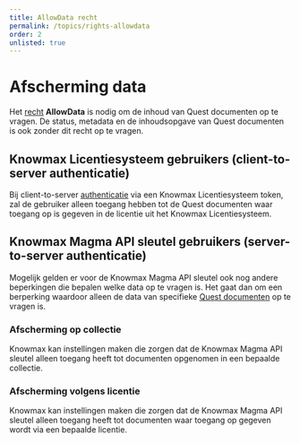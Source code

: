 ```yaml
---
title: AllowData recht 
permalink: /topics/rights-allowdata
order: 2
unlisted: true
---
```


# Afscherming data
Het [recht](/topics/rights) **AllowData** is nodig om de inhoud van Quest documenten op te  vragen. De status, metadata en de inhoudsopgave van Quest documenten is ook zonder dit recht op te vragen.

## Knowmax Licentiesysteem gebruikers (client-to-server authenticatie)
Bij client-to-server [authenticatie](/topics/authentication) via een Knowmax Licentiesysteem token, zal de gebruiker alleen toegang hebben tot de Quest documenten waar toegang op is gegeven in de licentie uit het Knowmax Licentiesysteem.

## Knowmax Magma API sleutel gebruikers (server-to-server authenticatie)
Mogelijk gelden er voor de Knowmax Magma API sleutel ook nog andere beperkingen die bepalen welke data op te vragen is. Het gaat dan om een berperking waardoor alleen de data van specifieke [Quest documenten](/topics/quest-id) op te vragen is.

### Afscherming op collectie
Knowmax kan instellingen maken die zorgen dat de Knowmax Magma API sleutel alleen toegang heeft tot documenten opgenomen in een bepaalde collectie.

### Afscherming volgens licentie
Knowmax kan instellingen maken die zorgen dat de Knowmax Magma API sleutel alleen toegang heeft tot documenten waar toegang op gegeven wordt via een bepaalde licentie.